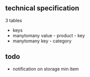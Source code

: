 ## technical specification

3 tables
- keys
- manytomany value - product - key
- manytomany key - category

## todo
- notification on storage min item